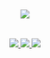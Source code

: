 <!--- <img align="right" src="https://visitor-badge.laobi.icu/badge?page_id=ceeesh.ceeesh" />--->

<h1 align="center">
    <img src="https://readme-typing-svg.herokuapp.com/?font=Righteous&size=35&center=true&vCenter=true&width=500&height=70&duration=4000&lines=Hi👋;+I'm+Cee!;" />
</h1>

<!--- <h3 align="center">A passionate software developer from the Philippines 🇵🇭</h3>--->

<br/>

<div align="center"> 
  <a href="mailto:ceejaymalacas17@gmail.com">
    <img src="https://img.shields.io/badge/Gmail-333333?style=for-the-badge&logo=gmail&logoColor=red" />
  </a>
  <a href="https://linkedin.com/in/cee-jay-malacas" target="_blank">
    <img src="https://img.shields.io/badge/LinkedIn-0077B5?style=for-the-badge&logo=linkedin&logoColor=white" target="_blank" />
  </a>
  <a href="https://cli-ceesh.vercel.app/" target="_blank">
     <img src="https://img.shields.io/badge/Portfolio-FF5722?style=for-the-badge&logo=todoist&logoColor=white" target="_blank" /> <!-- sqlite, safari, google-chrome are other good icon options -->
  </a>
</div>

 <!-- <hr/>
 
<h2 align="center">⚒️ Languages-Frameworks-Tools ⚒️/</h2> -->
<!-- <br/> -->
<!-- <div align="center"> -->
<!--     <img src="https://skillicons.dev/icons?i=react,laravel,aws,docker,wordpress,typescript" /> -->
<!--     <img src="https://skillicons.dev/icons?i=nodejs,php,javascript,express,firebase,mongodb,nextjs,mysql,ruby,rails" /><br> -->
<!-- </div> -->
<!-- swift webflow postman linux tailwind figma vscode css html mui vite git github bootstrap-->

<!--<br/>  
<hr/>

<h2 align="center">⚡ Stats ⚡</h2>-->
<!-- <br> -->
<!-- <div align=center> -->
<!--   <img width=390 src="https://streak-stats.demolab.com/?user=ceeesh&count_private=true&theme=react&border_radius=10"  alt="streak stats"/> -->
 <!--  <img width=390 src="https://github-readme-stats.vercel.app/api?username=ceeesh&show_icons=true&theme=react&rank_icon=github&border_radius=10" alt="readme stats" />
  <br/>
  <img width=325 align="center" src="https://github-readme-stats-salesp07.vercel.app/api/top-langs/?username=ceeesh&hide=HTML&langs_count=8&layout=compact&theme=react&border_radius=10&size_weight=0.5&count_weight=0.5&exclude_repo=github-readme-stats" alt="top langs" />
</div>

<br/><br/>

![Codewars](https://github.r2v.ch/codewars?user=Ceeesh)

<!---
ceeesh/ceeesh is a ✨ special ✨ repository because its `README.md` (this file) appears on your GitHub profile.
You can click the Preview link to take a look at your changes.
--->
